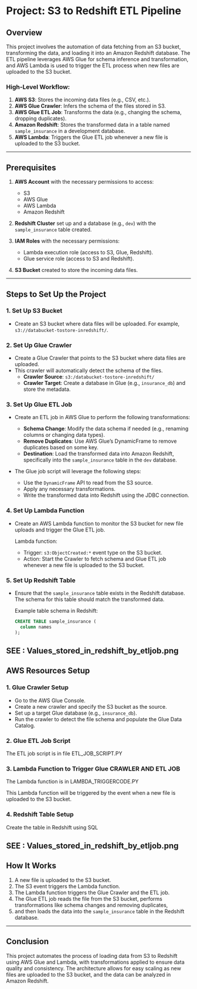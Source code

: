 # Project: S3 to Redshift ETL Pipeline

## Overview
This project involves the automation of data fetching from an S3 bucket, transforming the data, and loading it into an
Amazon Redshift database. The ETL pipeline leverages AWS Glue for schema inference and transformation, 
and AWS Lambda is used to trigger the ETL process when new files are uploaded to the S3 bucket.

### High-Level Workflow:
1. **AWS S3**: Stores the incoming data files (e.g., CSV, etc.).
2. **AWS Glue Crawler**: Infers the schema of the files stored in S3.
3. **AWS Glue ETL Job**: Transforms the data (e.g., changing the schema, dropping duplicates).
4. **Amazon Redshift**: Stores the transformed data in a table named `sample_insurance` in a development database.
5. **AWS Lambda**: Triggers the Glue ETL job whenever a new file is uploaded to the S3 bucket.

---

## Prerequisites

1. **AWS Account** with the necessary permissions to access:
   - S3
   - AWS Glue
   - AWS Lambda
   - Amazon Redshift

3. **Redshift Cluster** set up and a database (e.g., `dev`) with the `sample_insurance` table created.

4. **IAM Roles** with the necessary permissions:
   - Lambda execution role (access to S3, Glue, Redshift).
   - Glue service role (access to S3 and Redshift).
   
5. **S3 Bucket** created to store the incoming data files.

---

## Steps to Set Up the Project

### 1. Set Up S3 Bucket

- Create an S3 bucket where data files will be uploaded. For example, `s3://databucket-tostore-inredshift/`.

### 2. Set Up Glue Crawler

- Create a Glue Crawler that points to the S3 bucket where data files are uploaded.
- This crawler will automatically detect the schema of the files.
  - **Crawler Source**: `s3:/databucket-tostore-inredshift/`
  - **Crawler Target**: Create a database in Glue (e.g., `insurance_db`) and store the metadata.

### 3. Set Up Glue ETL Job

- Create an ETL job in AWS Glue to perform the following transformations:
  - **Schema Change**: Modify the data schema if needed (e.g., renaming columns or changing data types).
  - **Remove Duplicates**: Use AWS Glue’s DynamicFrame to remove duplicates based on some key.
  - **Destination**: Load the transformed data into Amazon Redshift, specifically into the `sample_insurance` table in the `dev` database.
  
- The Glue job script will leverage the following steps:
  - Use the `DynamicFrame` API to read from the S3 source.
  - Apply any necessary transformations.
  - Write the transformed data into Redshift using the JDBC connection.

### 4. Set Up Lambda Function

- Create an AWS Lambda function to monitor the S3 bucket for new file uploads and trigger the Glue ETL job.
  
  Lambda function:
  - Trigger: `s3:ObjectCreated:*` event type on the S3 bucket.
  - Action: Start the Crawler to fetch schema and Glue ETL job whenever a new file is uploaded to the S3 bucket.

### 5. Set Up Redshift Table

- Ensure that the `sample_insurance` table exists in the Redshift database. The schema for this table should match the transformed data.
  
  Example table schema in Redshift:
  ```sql
  CREATE TABLE sample_insurance (
    column names 
  );
  ```
 SEE : Values_stored_in_redshift_by_etljob.png 
---

## AWS Resources Setup

### 1. Glue Crawler Setup
- Go to the AWS Glue Console.
- Create a new crawler and specify the S3 bucket as the source.
- Set up a target Glue database (e.g., `insurance_db`).
- Run the crawler to detect the file schema and populate the Glue Data Catalog.

### 2. Glue ETL Job Script

The ETL job script is in file ETL_JOB_SCRIPT.PY

### 3. Lambda Function to Trigger Glue CRAWLER AND ETL JOB

The Lambda function is in LAMBDA_TRIGGERCODE.PY

This Lambda function will be triggered by the event when a new file is uploaded to the S3 bucket.

### 4. Redshift Table Setup

Create the table in Redshift using SQL

SEE : Values_stored_in_redshift_by_etljob.png 
---

## How It Works

1. A new file is uploaded to the S3 bucket.
2. The S3 event triggers the Lambda function.
3. The Lambda function triggers the Glue Crawler and the ETL job.
4. The Glue ETL job reads the file from the S3 bucket, performs transformations like schema changes and removing duplicates,
5. and then loads the data into the `sample_insurance` table in the Redshift database.

---

## Conclusion

This project automates the process of loading data from S3 to Redshift using AWS Glue and Lambda, 
with transformations applied to ensure data quality and consistency. 
The architecture allows for easy scaling as new files are uploaded to the S3 bucket, and the data can be analyzed in Amazon Redshift.
